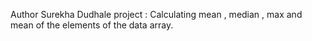 
Author Surekha Dudhale
project : Calculating mean , median , max and mean of the elements of the data array.
